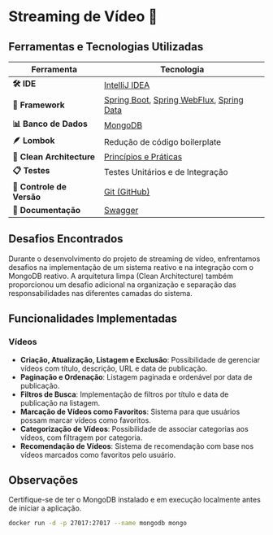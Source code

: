 # Streaming de Vídeo 🎥

## Ferramentas e Tecnologias Utilizadas

| Ferramenta                | Tecnologia                                                                                                                                                                                                            |
|---------------------------|-----------------------------------------------------------------------------------------------------------------------------------------------------------------------------------------------------------------------|
| **🛠 IDE**                | [IntelliJ IDEA](https://www.jetbrains.com/idea/)                                                                                                                                                                      |
| **🚀 Framework**          | [Spring Boot](https://spring.io/projects/spring-boot), [Spring WebFlux](https://docs.spring.io/spring-framework/docs/current/reference/html/web-reactive.html), [Spring Data](https://spring.io/projects/spring-data) |
| **📊 Banco de Dados**     | [MongoDB](https://www.mongodb.com/)                                                                                                                                                                                   |
| **🪶 Lombok**             | Redução de código boilerplate                                                                                                                                                                                         |
| **📜 Clean Architecture** | [Princípios e Práticas](https://blog.cleancoder.com/uncle-bob/2012/08/13/the-clean-architecture.html)                                                                                                                 |
| **📋 Testes**             | Testes Unitários e de Integração                                                                                                                                                                                      |
| **🔗 Controle de Versão** | [Git (GitHub)](https://github.com/)                                                                                                                                                                                   |
| **📜 Documentação**       | [Swagger](https://swagger.io/)                                                                                                                                                                                        |

## Desafios Encontrados

Durante o desenvolvimento do projeto de streaming de vídeo, enfrentamos desafios na implementação de um sistema reativo e na integração com o MongoDB reativo. A arquitetura limpa (Clean Architecture) também proporcionou um desafio adicional na organização e separação das responsabilidades nas diferentes camadas do sistema.

## Funcionalidades Implementadas

### Vídeos

- **Criação, Atualização, Listagem e Exclusão**: Possibilidade de gerenciar vídeos com título, descrição, URL e data de publicação.
- **Paginação e Ordenação**: Listagem paginada e ordenável por data de publicação.
- **Filtros de Busca**: Implementação de filtros por título e data de publicação na listagem.
- **Marcação de Vídeos como Favoritos**: Sistema para que usuários possam marcar vídeos como favoritos.
- **Categorização de Vídeos**: Possibilidade de associar categorias aos vídeos, com filtragem por categoria.
- **Recomendação de Vídeos**: Sistema de recomendação com base nos vídeos marcados como favoritos pelo usuário.

## Observações

Certifique-se de ter o MongoDB instalado e em execução localmente antes de iniciar a aplicação.

```bash
docker run -d -p 27017:27017 --name mongodb mongo
```
